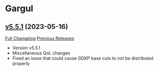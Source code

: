 # Gargul

## [v5.5.1](https://github.com/papa-smurf/Gargul/tree/v5.5.1) (2023-05-16)
[Full Changelog](https://github.com/papa-smurf/Gargul/compare/v5.5.0...v5.5.1) [Previous Releases](https://github.com/papa-smurf/Gargul/releases)

- Version v5.5.1  
- Miscellaneous QoL changes  
- Fixed an issue that could cause GDKP base cuts to not be distributed properly  
